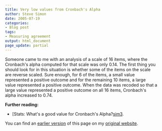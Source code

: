 ```yaml
---
title: Very low values from Cronbach's Alpha
author: Steve Simon
date: 2005-07-19
categories:
- Blog post
tags:
- Measuring agreement
output: html_document
page_update: partial
---
```


Someone came to me with an analysis of a scale of 16 items, where the Cronbach's alpha computed for that scale was only 0.14. The first thing you should look for in this situation is whether some of the items on the scale are reverse scaled. Sure enough, for 6 of the items, a small value represented a positive outcome and for the remaining 10 items, a large value represented a positive outcome. When the data was recoded so that a large value represented a positive outcome on all 16 items, Cronbach's alpha increased to 0.74.

**Further reading:**

- [Stats: What's a good value for Cronbach's Alpha?[sim3].

You can find an [earlier version][sim1] of this page on my [original website][sim2].

[sim1]: http://www.pmean.com/05/CronbachsAlpha.html
[sim2]: http://www.pmean.com/original_site.html
[sim3]: http://www.pmean.com/04/CronbachAlpha.html

